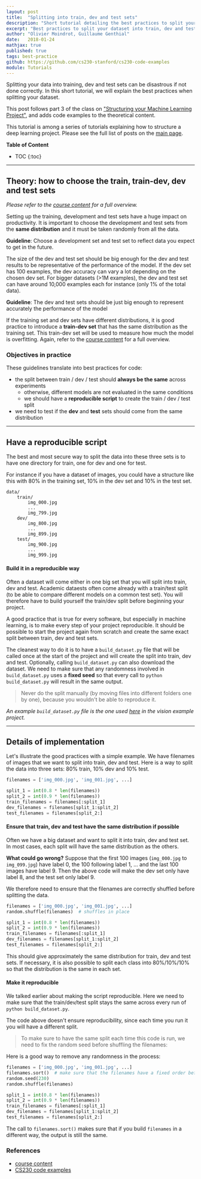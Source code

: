 ```yaml
---
layout: post
title:  "Splitting into train, dev and test sets"
description: "Short tutorial detailing the best practices to split your dataset into train, dev and test sets"
excerpt: "Best practices to split your dataset into train, dev and test sets"
author: "Olivier Moindrot, Guillaume Genthial"
date:   2018-01-24
mathjax: true
published: true
tags: best-practice
github: https://github.com/cs230-stanford/cs230-code-examples
module: Tutorials
---
```


Splitting your data into training, dev and test sets can be disastrous if not done correctly.
In this short tutorial, we will explain the best practices when splitting your dataset.

This post follows part 3 of the class on ["Structuring your Machine Learning Project"][coursera], and adds code examples to the theoretical content.

This tutorial is among a series of tutorials explaining how to structure a deep learning project. Please see the full list of posts on the [main page][main].

__Table of Content__

* TOC
{:toc}


---
## Theory: how to choose the train, train-dev, dev and test sets

_Please refer to the [course content][coursera] for a full overview._

Setting up the training, development and test sets have a huge impact on productivity. It is important to choose the development and test sets from the __same distribution__ and it must be taken randomly from all the data.

__Guideline__: Choose a development set and test set to reflect data you expect to get in the future.

The size of the dev and test set should be big enough for the dev and test results to be representative of the performance of the model. If the dev set has 100 examples, the dev accuracy can vary a lot depending on the chosen dev set. For bigger datasets (>1M examples), the dev and test set can have around 10,000 examples each for instance (only 1% of the total data).

__Guideline__: The dev and test sets should be just big enough to represent accurately the performance of the model

If the training set and dev sets have different distributions, it is good practice to introduce a __train-dev set__ that has the same distribution as the training set. This train-dev set will be used to measure how much the model is overfitting. Again, refer to the [course content][coursera] for a full overview.


### Objectives in practice

These guidelines translate into best practices for code:

- the split between train / dev / test should __always be the same__ across experiments
  - otherwise, different models are not evaluated in the same conditions
  - we should have a __reproducible script__ to create the train / dev / test split
- we need to test if the __dev__ and __test__ sets should come from the same distribution


---
## Have a reproducible script

The best and most secure way to split the data into these three sets is to have one directory for train, one for dev and one for test.

For instance if you have a dataset of images, you could have a structure like this with 80% in the training set, 10% in the dev set and 10% in the test set.
```
data/
    train/
        img_000.jpg
        ...
        img_799.jpg
    dev/
        img_800.jpg
        ...
        img_899.jpg
    test/
        img_900.jpg
        ...
        img_999.jpg
```

#### Build it in a reproducible way

Often a dataset will come either in one big set that you will split into train, dev and test. Academic dataests often come already with a train/test split (to be able to compare different models on a common test set). You will therefore have to build yourself the train/dev split before beginning your project.

A good practice that is true for every software, but especially in machine learning, is to make every step of your project reproducible.
It should be possible to start the project again from scratch and create the same exact split between train, dev and test sets.

The cleanest way to do it is to have a `build_dataset.py` file that will be called once at the start of the project and will create the split into train, dev and test. Optionally, calling `build_dataset.py` can also download the dataset.
We need to make sure that any randomness involved in `build_dataset.py` uses a __fixed seed__ so that every call to `python build_dataset.py` will result in the same output.

>Never do the split manually (by moving files into different folders one by one), because you wouldn't be able to reproduce it.

_An example `build_dataset.py` file is the one used [here][build-dataset] in the vision example project._

---
## Details of implementation

Let's illustrate the good practices with a simple example. We have filenames of images that we want to split into train, dev and test.
Here is a way to split the data into three sets: 80% train, 10% dev and 10% test.
```python
filenames = ['img_000.jpg', 'img_001.jpg', ...]

split_1 = int(0.8 * len(filenames))
split_2 = int(0.9 * len(filenames))
train_filenames = filenames[:split_1]
dev_filenames = filenames[split_1:split_2]
test_filenames = filenames[split_2:]
```

#### Ensure that train, dev and test have the same distribution if possible

Often we have a big dataset and want to split it into train, dev and test set. In most cases, each split will have the same distribution as the others.

__What could go wrong?__ Suppose that the first 100 images (`img_000.jpg` to `img_099.jpg`) have label 0, the 100 following label 1, ... and the last 100 images have label 9. Then the above code will make the dev set only have label 8, and the test set only label 9.

We therefore need to ensure that the filenames are correctly shuffled before splitting the data.
```python
filenames = ['img_000.jpg', 'img_001.jpg', ...]
random.shuffle(filenames)  # shuffles in place

split_1 = int(0.8 * len(filenames))
split_2 = int(0.9 * len(filenames))
train_filenames = filenames[:split_1]
dev_filenames = filenames[split_1:split_2]
test_filenames = filenames[split_2:]
```

This should give approximately the same distribution for train, dev and test sets. If necessary, it is also possible to split each class into 80%/10%/10% so that the distribution is the same in each set.


#### Make it reproducible

We talked earlier about making the script reproducible.
Here we need to make sure that the train/dev/test split stays the same across every run of `python build_dataset.py`.

The code above doesn't ensure reproducibility, since each time you run it you will have a different split.
>To make sure to have the same split each time this code is run, we need to fix the random seed before shuffling the filenames:

Here is a good way to remove any randomness in the process:
```python
filenames = ['img_000.jpg', 'img_001.jpg', ...]
filenames.sort()  # make sure that the filenames have a fixed order before shuffling
random.seed(230)
random.shuffle(filenames)

split_1 = int(0.8 * len(filenames))
split_2 = int(0.9 * len(filenames))
train_filenames = filenames[:split_1]
dev_filenames = filenames[split_1:split_2]
test_filenames = filenames[split_2:]
```

The call to `filenames.sort()` makes sure that if you build `filenames` in a different way, the output is still the same.


### References
- [course content][coursera]
- [CS230 code examples][github]


[main]: https://cs230-stanford.github.io/
[coursera]: https://www.coursera.org/learn/machine-learning-projects
[github]: https://github.com/cs230-stanford/cs230-starter-code

[build-dataset]: https://github.com/cs230-stanford/cs230-code-examples/blob/master/tensorflow/vision/build_dataset.py
